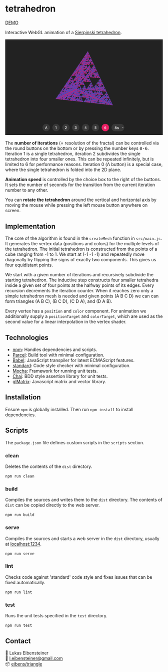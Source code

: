 # tetrahedron

[DEMO](http://elfpixel.com/triangle)

Interactive WebGL animation of a [Sierpinski tetrahedron](https://en.wikipedia.org/wiki/Sierpi%C5%84ski_triangle#Analogues_in_higher_dimensions).

![screenshot](screenshot.png)

The **number of iterations** (= resolution of the fractal) can be controlled via the round buttons on the bottom or by pressing the number keys <kbd>0-6</kbd>. Iteration 1 is a single tetrahedron, iteration 2 subdivides the single tetrahedron into four smaller ones. This can be repeated infinitely, but is limited to 6 for performance reasons. Iteration 0 (Λ button) is a special case, where the single tetrahedron is folded into the 2D plane.

**Animation speed** is controlled by the choice box to the right of the buttons. It sets the number of seconds for the transition from the current iteration number to any other.

You can **rotate the tetrahedron** around the vertical and horizontal axis by moving the mouse while pressing the left mouse button anywhere on screen.

## Implementation

The core of the algorithm is found in the `createMesh` function in `src/main.js`. It generates the vertex data (positions and colors) for the multiple levels of the tetrahedron. The initial tetrahedron is constructed from the points of a cube ranging from -1 to 1. We start at (-1 -1 -1) and repeatedly move diagonally by flipping the signs of exactly two components. This gives us four equidistant points.

We start with a given number of iterations and recursively subdivide the starting tetrahedron. The inductive step constructs four smaller tetrahedra inside a given set of four points at the halfway points of its edges. Every recursion decrements the iteration counter. When it reaches zero only a simple tetrahedron mesh is needed and given points (A B C D) we can can form triangles (A B C), (B C D), (C D A), and (D A B).

Every vertex has a `position` and `color` component. For animation we additionally supply a `positionTarget` and `colorTarget`, which are used as the second value for a linear interpolation in the vertex shader.

## Technologies

- [npm](https://www.npmjs.com/): Handles dependencies and scripts.
- [Parcel](https://parceljs.org/): Build tool with minimal configuration.
- [Babel](https://babeljs.io/): JavaScript transpiler for latest ECMAScript features.
- [standard](https://standardjs.com/): Code style checker with minimal configuration.
- [Mocha](https://mochajs.org/): Framework for running unit tests.
- [Chai](https://www.chaijs.com): BDD style assertion library for unit tests.
- [glMatrix](http://glmatrix.net/): Javascript matrix and vector library.

## Installation

Ensure `npm` is globally installed. Then run `npm install` to install dependencies.

## Scripts

The `package.json` file defines custom scripts in the `scripts` section.

### clean

Deletes the contents of the `dist` directory.

    npm run clean

### build

Compiles the sources and writes them to the `dist` directory. The contents of `dist` can be copied directly to the web server.

    npm run build

### serve

Compiles the sources and starts a web server in the `dist` directory, usually at [localhost:1234](http://localhost:1234/).

    npm run serve

### lint

Checks code against 'standard' code style and fixes issues that can be fixed automatically.

    npm run lint

### test

Runs the unit tests specified in the `test` directory.

    npm run test

## Contact

:pencil: Lukas Eibensteiner<br>
:e-mail: [l.eibensteiner@gmail.com](mailto:l.eibensteiner@gmail.com)<br>
:package: [eibens/triangle](https://github.com/eibens/triangle)
